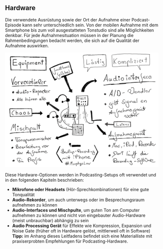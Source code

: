 ## Hardware

Die verwendete Ausrüstung sowie der Ort der Aufnahme einer Podcast-Episode kann sehr unterschiedlich sein. Von der mobilen Aufnahme mit dem Smartphone bis zum voll ausgestatteten Tonstudio sind alle Möglichkeiten denkbar. Für jede Aufnahmesituation müssen in der Planung die Rahmenbedingungen bedacht werden, die sich auf die Qualität der Aufnahme auswirken.

![Originalbild: Marco Hitschler auf zirkusliebe.de, CC BY, <https://www.unmus.de/podcast-in-a-nutshell/>](images/1200px-Zirkusliebe-cc-by-podcast-in-a-nutshell-equipment.png)

Diese Hardware-Optionen werden in Podcasting-Setups oft verwendet und in den folgenden Kapiteln beschrieben:

- **Mikrofone oder Headsets** (Hör-Sprechkombinationen) für eine gute Tonqualität
- **Audio-Rekorder**, um auch unterwegs oder im Besprechungsraum aufnehmen zu können
- **Audio-Interfaces und Mischpulte**, um guten Ton am Computer aufnehmen zu können und nicht von eingebauter Audio-Hardware (meist unbrauchbar) abhängig zu sein
- **Audio Processing Gerät** für Effekte wie Kompression, Expansion und Noise Gate (früher oft in Hardware gelöst, mittlerweil oft in Software)
**Tipp:** im Anhang dieses Leitfadens befindet sich eine Materialliste mit praxiserprobten Empfehlungen für Podcasting-Hardware.
